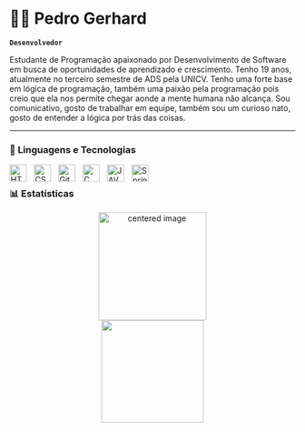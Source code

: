 # 👨‍💻 Pedro Gerhard

**`Desenvolvedor`**

Estudante de Programação apaixonado por Desenvolvimento de Software em busca de oportunidades de aprendizado e
 crescimento. Tenho 19 anos, atualmente no terceiro semestre de ADS pela UNICV. Tenho uma forte base em lógica de
 programação, também uma paixão pela programação pois creio que ela nos permite chegar aonde a mente humana não
 alcança. Sou comunicativo, gosto de trabalhar em equipe, também sou um curioso nato, gosto de entender a lógica por trás
 das coisas.

 
---

### 🤖 Linguagens e Tecnologias

<img 
    align="left" 
    alt="HTML"
    title="HTML" 
    width="30px" 
    style="padding-right: 10px;" 
    src="https://cdn.jsdelivr.net/gh/devicons/devicon@latest/icons/html5/html5-original.svg" 
/>
<img 
    align="left" 
    alt="CSS" 
    title="CSS"
    width="30px" 
    style="padding-right: 10px;" 
    src="https://cdn.jsdelivr.net/gh/devicons/devicon@latest/icons/css3/css3-original.svg" 
/>

<img 
    align="left" 
    alt="Git" 
    title="Git"
    width="30px" 
    style="padding-right: 10px;" 
    src="https://cdn.jsdelivr.net/gh/devicons/devicon@latest/icons/git/git-original.svg" 
/>

<img 
    align="left" 
    alt="C"
    title="C" 
    width="30px" 
    style="padding-right: 10px;" 
    src="https://cdn.jsdelivr.net/gh/devicons/devicon@latest/icons/c/c-original.svg"
/>

<img 
    align="left" 
    alt="JAVA"
    title="JAVA" 
    width="30px" 
    style="padding-right: 10px;" 
    src="https://cdn.jsdelivr.net/gh/devicons/devicon@latest/icons/java/java-original.svg" 
/>

<img 
    align="left" 
    alt="Spring Boot"
    title="Spring Boot" 
    width="30px" 
    style="padding-right: 10px;" 
    src="https://cdn.jsdelivr.net/gh/devicons/devicon@latest/icons/spring/spring-original.svg" 
/>

<br/>


### 📊 Estatísticas

<div>
  <a href="https://github.com/Pedrogerhard">
  <center>
    <img height="190em" src="https://github-readme-stats.vercel.app/api?username=pedrogerhard&show_icons=true&theme=radical&include_all_commits=true&count_private=true" alt="centered image">
  </center>
  <center>  
    <img height="180em" src="https://github-readme-stats.vercel.app/api/top-langs/?username=pedrogerhard&layout=compact&langs_count=7&theme=radical"/> 
  </center>
</div>

